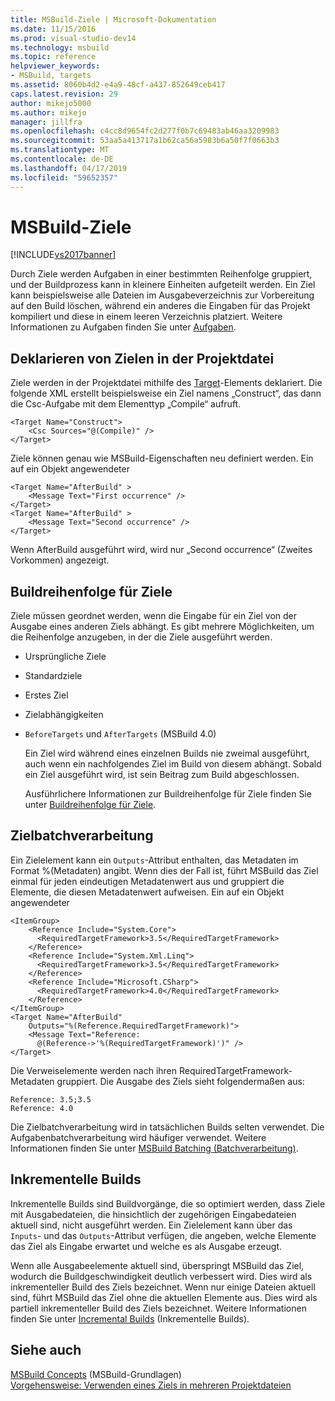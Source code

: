 ```yaml
---
title: MSBuild-Ziele | Microsoft-Dokumentation
ms.date: 11/15/2016
ms.prod: visual-studio-dev14
ms.technology: msbuild
ms.topic: reference
helpviewer_keywords:
- MSBuild, targets
ms.assetid: 8060b4d2-e4a9-48cf-a437-852649ceb417
caps.latest.revision: 29
author: mikejo5000
ms.author: mikejo
manager: jillfra
ms.openlocfilehash: c4cc8d9654fc2d277f0b7c69483ab46aa3209983
ms.sourcegitcommit: 53aa5a413717a1b62ca56a5983b6a50f7f0663b3
ms.translationtype: MT
ms.contentlocale: de-DE
ms.lasthandoff: 04/17/2019
ms.locfileid: "59652357"
---
```

# <a name="msbuild-targets"></a>MSBuild-Ziele
[!INCLUDE[vs2017banner](../includes/vs2017banner.md)]

Durch Ziele werden Aufgaben in einer bestimmten Reihenfolge gruppiert, und der Buildprozess kann in kleinere Einheiten aufgeteilt werden. Ein Ziel kann beispielsweise alle Dateien im Ausgabeverzeichnis zur Vorbereitung auf den Build löschen, während ein anderes die Eingaben für das Projekt kompiliert und diese in einem leeren Verzeichnis platziert. Weitere Informationen zu Aufgaben finden Sie unter [Aufgaben](../msbuild/msbuild-tasks.md).  
  
## <a name="declaring-targets-in-the-project-file"></a>Deklarieren von Zielen in der Projektdatei  
 Ziele werden in der Projektdatei mithilfe des [Target](../msbuild/target-element-msbuild.md)-Elements deklariert. Die folgende XML erstellt beispielsweise ein Ziel namens „Construct“, das dann die Csc-Aufgabe mit dem Elementtyp „Compile“ aufruft.  
  
```  
<Target Name="Construct">  
    <Csc Sources="@(Compile)" />  
</Target>  
```  
  
 Ziele können genau wie MSBuild-Eigenschaften neu definiert werden. Ein auf ein Objekt angewendeter  
  
```  
<Target Name="AfterBuild" >  
    <Message Text="First occurrence" />  
</Target>  
<Target Name="AfterBuild" >  
    <Message Text="Second occurrence" />  
</Target>  
```  
  
 Wenn AfterBuild ausgeführt wird, wird nur „Second occurrence“ (Zweites Vorkommen) angezeigt.  
  
## <a name="target-build-order"></a>Buildreihenfolge für Ziele  
 Ziele müssen geordnet werden, wenn die Eingabe für ein Ziel von der Ausgabe eines anderen Ziels abhängt. Es gibt mehrere Möglichkeiten, um die Reihenfolge anzugeben, in der die Ziele ausgeführt werden.  
  
- Ursprüngliche Ziele  
  
- Standardziele  
  
- Erstes Ziel  
  
- Zielabhängigkeiten  
  
- `BeforeTargets` und `AfterTargets` (MSBuild 4.0)  
  
  Ein Ziel wird während eines einzelnen Builds nie zweimal ausgeführt, auch wenn ein nachfolgendes Ziel im Build von diesem abhängt. Sobald ein Ziel ausgeführt wird, ist sein Beitrag zum Build abgeschlossen.  
  
  Ausführlichere Informationen zur Buildreihenfolge für Ziele finden Sie unter [Buildreihenfolge für Ziele](../msbuild/target-build-order.md).  
  
## <a name="target-batching"></a>Zielbatchverarbeitung  
 Ein Zielelement kann ein `Outputs`-Attribut enthalten, das Metadaten im Format %(Metadaten) angibt. Wenn dies der Fall ist, führt MSBuild das Ziel einmal für jeden eindeutigen Metadatenwert aus und gruppiert die Elemente, die diesen Metadatenwert aufweisen. Ein auf ein Objekt angewendeter  
  
```  
<ItemGroup>  
    <Reference Include="System.Core">  
      <RequiredTargetFramework>3.5</RequiredTargetFramework>  
    </Reference>  
    <Reference Include="System.Xml.Linq">  
      <RequiredTargetFramework>3.5</RequiredTargetFramework>  
    </Reference>  
    <Reference Include="Microsoft.CSharp">  
      <RequiredTargetFramework>4.0</RequiredTargetFramework>  
    </Reference>  
</ItemGroup>  
<Target Name="AfterBuild"  
    Outputs="%(Reference.RequiredTargetFramework)">  
    <Message Text="Reference:  
      @(Reference->'%(RequiredTargetFramework)')" />  
</Target>  
```  
  
 Die Verweiselemente werden nach ihren RequiredTargetFramework-Metadaten gruppiert. Die Ausgabe des Ziels sieht folgendermaßen aus:  
  
```  
Reference: 3.5;3.5  
Reference: 4.0  
```  
  
 Die Zielbatchverarbeitung wird in tatsächlichen Builds selten verwendet. Die Aufgabenbatchverarbeitung wird häufiger verwendet. Weitere Informationen finden Sie unter [MSBuild Batching (Batchverarbeitung)](../msbuild/msbuild-batching.md).  
  
## <a name="incremental-builds"></a>Inkrementelle Builds  
 Inkrementelle Builds sind Buildvorgänge, die so optimiert werden, dass Ziele mit Ausgabedateien, die hinsichtlich der zugehörigen Eingabedateien aktuell sind, nicht ausgeführt werden. Ein Zielelement kann über das `Inputs`- und das `Outputs`-Attribut verfügen, die angeben, welche Elemente das Ziel als Eingabe erwartet und welche es als Ausgabe erzeugt.  
  
 Wenn alle Ausgabeelemente aktuell sind, überspringt MSBuild das Ziel, wodurch die Buildgeschwindigkeit deutlich verbessert wird. Dies wird als inkrementeller Build des Ziels bezeichnet. Wenn nur einige Dateien aktuell sind, führt MSBuild das Ziel ohne die aktuellen Elemente aus. Dies wird als partiell inkrementeller Build des Ziels bezeichnet. Weitere Informationen finden Sie unter [Incremental Builds](../msbuild/incremental-builds.md) (Inkrementelle Builds).  
  
## <a name="see-also"></a>Siehe auch  
 [MSBuild Concepts](../msbuild/msbuild-concepts.md)  (MSBuild-Grundlagen)  
 [Vorgehensweise: Verwenden eines Ziels in mehreren Projektdateien](../msbuild/how-to-use-the-same-target-in-multiple-project-files.md)
